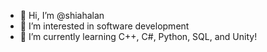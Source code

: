 - 👋 Hi, I’m @shiahalan
- 👀 I’m interested in software development
- 🌱 I’m currently learning C++, C#, Python, SQL, and Unity!
